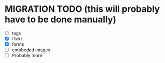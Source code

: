 # MIGRATION TODO (this will probably have to be done manually)
- [ ] tags
- [x] flickr
- [x] forms
- [ ] embbeded images
- [ ] Probably more
